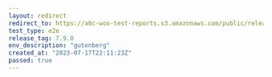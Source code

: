 ```yaml
---
layout: redirect
redirect_to: https://a8c-woo-test-reports.s3.amazonaws.com/public/release/7.9.0/gutenberg/e2e/index.html
test_type: e2e
release_tag: 7.9.0
env_description: "gutenberg"
created_at: "2023-07-17T22:11:23Z"
passed: true
---
```


